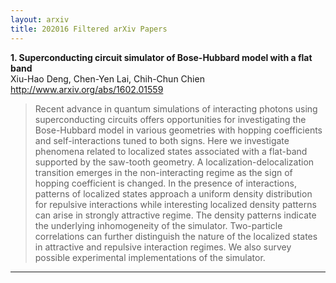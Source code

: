 ```yaml
---
layout: arxiv
title: 202016 Filtered arXiv Papers
---
```


**1.    Superconducting circuit simulator of Bose-Hubbard model with a flat band**  
Xiu-Hao Deng, Chen-Yen Lai, Chih-Chun Chien  
http://www.arxiv.org/abs/1602.01559  
<blockquote>
<p>
Recent advance in quantum simulations of interacting photons using superconducting circuits offers opportunities for investigating the Bose-Hubbard model in various geometries with hopping coefficients and self-interactions tuned to both signs. Here we investigate phenomena related to localized states associated with a flat-band supported by the saw-tooth geometry. A localization-delocalization transition emerges in the non-interacting regime as the sign of hopping coefficient is changed. In the presence of interactions, patterns of localized states approach a uniform density distribution for repulsive interactions while interesting localized density patterns can arise in strongly attractive regime. The density patterns indicate the underlying inhomogeneity of the simulator. Two-particle correlations can further distinguish the nature of the localized states in attractive and repulsive interaction regimes. We also survey possible experimental implementations of the simulator.
</p>
</blockquote>

------

